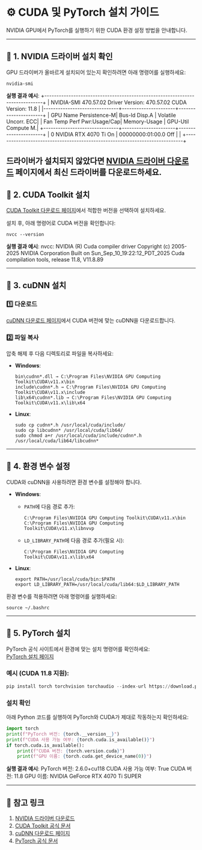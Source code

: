 # ⚙️ CUDA 및 PyTorch 설치 가이드

NVIDIA GPU에서 PyTorch를 실행하기 위한 CUDA 환경 설정 방법을 안내합니다.

---

## 📌 1. NVIDIA 드라이버 설치 확인
GPU 드라이버가 올바르게 설치되어 있는지 확인하려면 아래 명령어를 실행하세요:


```
nvidia-smi
```

**실행 결과 예시**:
+-----------------------------------------------------------------------------+
| NVIDIA-SMI 470.57.02 Driver Version: 470.57.02 CUDA Version: 11.8 |
|-------------------------------+----------------------+----------------------+
| GPU Name Persistence-M| Bus-Id Disp.A | Volatile Uncorr. ECC|
| Fan Temp Perf Pwr:Usage/Cap| Memory-Usage | GPU-Util Compute M.|
+-------------------------------+----------------------+----------------------+
| 0 NVIDIA RTX 4070 Ti On | 00000000:01:00.0 Off | |
+-----------------------------------------------------------------------------+

드라이버가 설치되지 않았다면 [NVIDIA 드라이버 다운로드](https://www.nvidia.com/Download/index.aspx) 페이지에서 최신 드라이버를 다운로드하세요.
---

## 📌 2. CUDA Toolkit 설치
[CUDA Toolkit 다운로드 페이지](https://developer.nvidia.com/cuda-toolkit)에서 적합한 버전을 선택하여 설치하세요.

설치 후, 아래 명령어로 CUDA 버전을 확인합니다:

```
nvcc --version
```

**실행 결과 예시**:
nvcc: NVIDIA (R) Cuda compiler driver
Copyright (c) 2005-2025 NVIDIA Corporation
Built on Sun_Sep_10_19:22:12_PDT_2025
Cuda compilation tools, release 11.8, V11.8.89


---

## 📌 3. cuDNN 설치

### **1️⃣ 다운로드**
[cuDNN 다운로드 페이지](https://developer.nvidia.com/cudnn)에서 CUDA 버전에 맞는 cuDNN을 다운로드합니다.

### **2️⃣ 파일 복사**
압축 해제 후 다음 디렉토리로 파일을 복사하세요:

- **Windows**:
    ```
    bin\cudnn*.dll → C:\Program Files\NVIDIA GPU Computing Toolkit\CUDA\v11.x\bin
    include\cudnn*.h → C:\Program Files\NVIDIA GPU Computing Toolkit\CUDA\v11.x\include
    lib\x64\cudnn*.lib → C:\Program Files\NVIDIA GPU Computing Toolkit\CUDA\v11.x\lib\x64
    ```

- **Linux**:
    ```
    sudo cp cudnn*.h /usr/local/cuda/include/
    sudo cp libcudnn* /usr/local/cuda/lib64/
    sudo chmod a+r /usr/local/cuda/include/cudnn*.h /usr/local/cuda/lib64/libcudnn*
    ```

---

## 📌 4. 환경 변수 설정

CUDA와 cuDNN을 사용하려면 환경 변수를 설정해야 합니다.

- **Windows**:
    - `PATH`에 다음 경로 추가:
      ```
      C:\Program Files\NVIDIA GPU Computing Toolkit\CUDA\v11.x\bin
      C:\Program Files\NVIDIA GPU Computing Toolkit\CUDA\v11.x\libnvvp
      ```
    - `LD_LIBRARY_PATH`에 다음 경로 추가(필요 시):
      ```
      C:\Program Files\NVIDIA GPU Computing Toolkit\CUDA\v11.x\lib\x64
      ```

- **Linux**:
    ```
    export PATH=/usr/local/cuda/bin:$PATH
    export LD_LIBRARY_PATH=/usr/local/cuda/lib64:$LD_LIBRARY_PATH
    ```

환경 변수를 적용하려면 아래 명령어를 실행하세요:
```
source ~/.bashrc
```
---

## 📌 5. PyTorch 설치
PyTorch 공식 사이트에서 환경에 맞는 설치 명령어를 확인하세요:  
[PyTorch 설치 페이지](https://pytorch.org/get-started/locally/)

### **예시 (CUDA 11.8 지원)**:

```python
pip install torch torchvision torchaudio --index-url https://download.pytorch.org/whl/cu118
```

### **설치 확인**
아래 Python 코드를 실행하여 PyTorch와 CUDA가 제대로 작동하는지 확인하세요:



```python
import torch
print(f"PyTorch 버전: {torch.__version__}")
print(f"CUDA 사용 가능 여부: {torch.cuda.is_available()}")
if torch.cuda.is_available():
    print(f"CUDA 버전: {torch.version.cuda}")
    print(f"GPU 이름: {torch.cuda.get_device_name(0)}")
```

**실행 결과 예시**:
PyTorch 버전: 2.6.0+cu118
CUDA 사용 가능 여부: True
CUDA 버전: 11.8
GPU 이름: NVIDIA GeForce RTX 4070 Ti SUPER

---

## 🔗 참고 링크

1. [NVIDIA 드라이버 다운로드](https://www.nvidia.com/Download/index.aspx)
2. [CUDA Toolkit 공식 문서](https://docs.nvidia.com/cuda/)
3. [cuDNN 다운로드 페이지](https://developer.nvidia.com/cudnn)
4. [PyTorch 공식 문서](https://pytorch.org/docs/)

